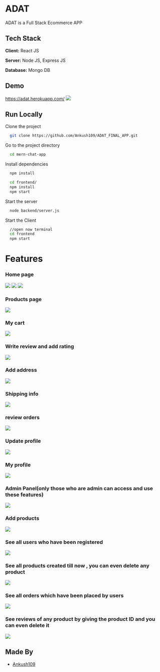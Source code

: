 # ADAT

ADAT is a Full Stack Ecommerce APP

## Tech Stack

**Client:** React JS

**Server:** Node JS, Express JS

**Database:** Mongo DB

## Demo

https://adat.herokuapp.com/
![](https://github.com/Ankush109/ADAT_FINAL_APP/blob/main/screenshots/mainp.jpeg)

## Run Locally

Clone the project

```bash
  git clone https://github.com/Ankush109/ADAT_FINAL_APP.git
```

Go to the project directory

```bash
  cd mern-chat-app
```

Install dependencies

```bash
  npm install
```

```bash
  cd frontend/
  npm install
  npm start
```

Start the server

```bash
  node backend/server.js
```

Start the Client

```bash
  //open now terminal
  cd frontend
  npm start
```

# Features

### Home page

![](https://github.com/Ankush109/ADAT_FINAL_APP/blob/main/screenshots/mainp.jpeg)
![](https://github.com/Ankush109/ADAT_FINAL_APP/blob/main/screenshots/adatsignup.jpeg)
![](https://github.com/Ankush109/ADAT_FINAL_APP/blob/main/screenshots/adatlogin.jpeg)

### Products page

![](https://github.com/Ankush109/ADAT_FINAL_APP/blob/main/screenshots/productsp.jpeg)

### My cart

![](https://github.com/Ankush109/ADAT_FINAL_APP/blob/main/screenshots/cart.jpeg)

### Write review and add rating

![](https://github.com/Ankush109/ADAT_FINAL_APP/blob/main/screenshots/writereview.jpeg)

### Add address

![](https://github.com/Ankush109/ADAT_FINAL_APP/blob/main/screenshots/confirmaddress.jpeg)

### Shipping info

![](https://github.com/Ankush109/ADAT_FINAL_APP/blob/main/screenshots/shippinginfo.jpeg)

### review orders

![](https://github.com/Ankush109/ADAT_FINAL_APP/blob/main/screenshots/userorder.jpeg)

### Update profile

![](https://github.com/Ankush109/ADAT_FINAL_APP/blob/main/screenshots/update%20profile.jpeg)

### My profile

![](https://github.com/Ankush109/ADAT_FINAL_APP/blob/main/screenshots/myprofile.jpeg)

### Admin Panel(only those who are admin can access and use these features)

![](https://github.com/Ankush109/ADAT_FINAL_APP/blob/main/screenshots/admin.jpeg)

### Add products

![](https://github.com/Ankush109/ADAT_FINAL_APP/blob/main/screenshots/addproducts.jpeg)

### See all users who have been registered

![](https://github.com/Ankush109/ADAT_FINAL_APP/blob/main/screenshots/users.jpeg)

### See all products created till now , you can even delete any product

![](https://github.com/Ankush109/ADAT_FINAL_APP/blob/main/screenshots/productsad.jpeg)

### See all orders which have been placed by users

![](https://github.com/Ankush109/ADAT_FINAL_APP/blob/main/screenshots/orderadm.jpeg)

### See reviews of any product by giving the product ID and you can even delete it

![](https://github.com/Ankush109/ADAT_FINAL_APP/blob/main/screenshots/r.jpeg)

## Made By

- [Ankush109](https://github.com/Ankush109)

